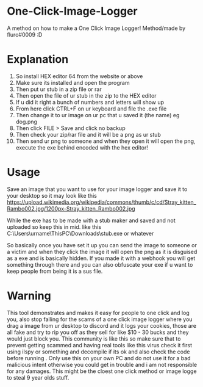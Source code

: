 # One-Click-Image-Logger
A method on how to make a One Click Image Logger!
Method/made by fluro#0009 :D

# Explanation
1. So install HEX editor 64 from the website or above
2. Make sure its installed and open the program
3. Then put ur stub in a zip file or rar
4. Then open the file of ur stub in the zip to the HEX editor
5. If u did it right a bunch of numbers and letters will show up
6. From here click CTRL+F on ur keyboard and file the .exe file
7. Then change it to ur image on ur pc that u saved it (the name) eg dog.png
8. Then click FILE > Save and click no backup
9. Then check your zip/rar file and it will be a png as ur stub
10. Then send ur png to someone and when they open it will open the png, execute the exe behind encoded with the hex editor!


# Usage
Save an image that you want to use for your image logger and save it to your desktop so it may look like this
https://upload.wikimedia.org/wikipedia/commons/thumb/c/cd/Stray_kitten_Rambo002.jpg/1200px-Stray_kitten_Rambo002.jpg

While the exe has to be made with a stub maker and saved and not uploaded so keep this in mid. like this
C:\Users\urname\ThisPC\Downloads\stub.exe or whatever

So basically once you have set it up you can send the image to someone or a victim and when they click the image it will open the png as it is disguised as a exe and is basically hidden. If you made it with a webhook you will get something through there and you can also obfuscate your exe if u want to keep people from being it is  a sus file.

# Warning 

This tool demonstrates and makes it easy for people to one click and log you, also stop falling for the scams of a one click image logger where you drag a image from ur desktop to discord and it logs your cookies, those are all fake and try to rip you off as they sell for like $10 - 30 bucks and they would just block you. This community is like this so make sure that to prevent getting scammed and having real tools like this virus check it first using ilspy or something and decompile if its ok and also check the code before running . Only use this on your own PC and do not use it for a bad malicious intent otherwise you could get in trouble and i am not responsible for any damages. This might be the cloest one click method or image logge to steal 9 year olds stuff.

